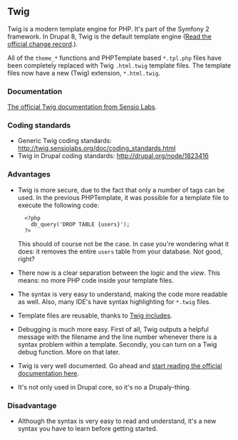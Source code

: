 ## Twig

Twig is a modern template engine for PHP. It's part of the Symfony 2 framework. In Drupal 8, Twig is the default template engine ([Read the official change record](https://www.drupal.org/node/1831138).).

All of the `theme_*` functions and PHPTemplate based `*.tpl.php` files have been completely replaced with Twig `.html.twig` template files. The template files now have a new (Twig) extension, `*.html.twig`.

### Documentation

[The official Twig documentation from Sensio Labs](http://twig.sensiolabs.org/documentation).

### Coding standards

- Generic Twig coding standards: http://twig.sensiolabs.org/doc/coding_standards.html
- Twig in Drupal coding standards: http://drupal.org/node/1823416

### Advantages

- Twig is more secure, due to the fact that only a number of tags can be used. In the previous PHPTemplate, it was possible for a template file to execute the following code:

		<?php
		  db_query('DROP TABLE {users}');
		?>

  This should of course not be the case. In case you're wondering what it does: it removes the entire `users` table from your database. Not good, right?

- There now is a clear separation between the *logic* and the *view*. This means: no more PHP code inside your template files.
- The syntax is very easy to understand, making the code more readable as well. Also, many IDE's have syntax highlighting for `*.twig` files.
- Template files are reusable, thanks to [Twig includes](http://twig.sensiolabs.org/doc/tags/include.html).
- Debugging is much more easy. First of all, Twig outputs a helpful message with the filename and the line number whenever there is a syntax problem within a template. Secondly, you can turn on a Twig debug function. More on that later.
- Twig is very well documented. Go ahead and [start reading the official documentation here](http://twig.sensiolabs.org/documentation).
- It's not only used in Drupal core, so it's no a Drupaly-thing.

### Disadvantage

- Although the syntax is very easy to read and understand, it's a new syntax you have to learn before getting started.
